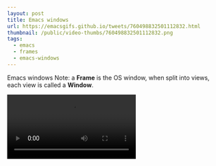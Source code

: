 ```yaml
---
layout: post
title: Emacs windows
url: https://emacsgifs.github.io/tweets/760498832501112832.html
thumbnail: /public/video-thumbs/760498832501112832.png
tags:
  - emacs
  - frames
  - emacs-windows
---
```


Emacs windows Note: a **Frame** is the OS window, when split into views, each view is called a **Window**.

<video controls autoplay>
  <source src="/public/videos/760498832501112832.mp4" type="video/mp4">
    Sorry your browser does not support the video tag, maybe time to upgrade?
</video>
